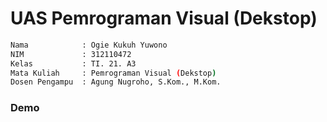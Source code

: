 <h1>UAS Pemrograman Visual (Dekstop)</h1>

```bash
Nama            : Ogie Kukuh Yuwono
NIM             : 312110472
Kelas           : TI. 21. A3
Mata Kuliah     : Pemrograman Visual (Dekstop)
Dosen Pengampu  : Agung Nugroho, S.Kom., M.Kom.
```

<h3>Demo</h3>
